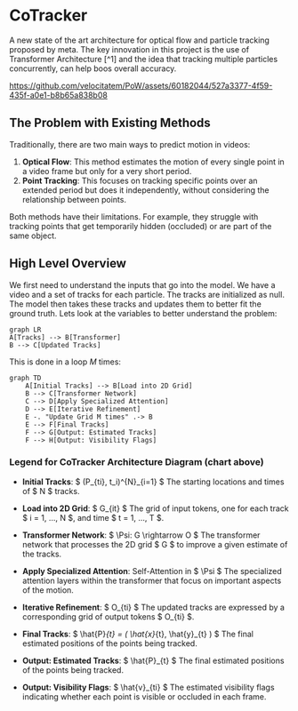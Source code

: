 # CoTracker

A new state of the art architecture for optical flow and particle tracking proposed by meta. The key innovation in this project is the use of Transformer Architecture [^1] and the idea that tracking multiple particles concurrently, can help boos overall accuracy.

https://github.com/velocitatem/PoW/assets/60182044/527a3377-4f59-435f-a0e1-b8b65a838b08


## The Problem with Existing Methods

Traditionally, there are two main ways to predict motion in videos:

1. **Optical Flow**: This method estimates the motion of every single point in a video frame but only for a very short period.
2. **Point Tracking**: This focuses on tracking specific points over an extended period but does it independently, without considering the relationship between points.

Both methods have their limitations. For example, they struggle with tracking points that get temporarily hidden (occluded) or are part of the same object.

## High Level Overview
We first need to understand the inputs that go into the model. We have a video and a set of tracks for each particle. The tracks are initialized as null. The model then takes these tracks and updates them to better fit the ground truth. Lets look at the variables to better understand the problem:


```mermaid
graph LR
A[Tracks] --> B[Transformer]
B --> C[Updated Tracks]
```

This is done in a loop $M$ times:

```mermaid
graph TD
    A[Initial Tracks] --> B[Load into 2D Grid]
    B --> C[Transformer Network]
    C --> D[Apply Specialized Attention]
    D --> E[Iterative Refinement]
    E -. "Update Grid M times" .-> B
    E --> F[Final Tracks]
    F --> G[Output: Estimated Tracks]
    F --> H[Output: Visibility Flags]
```


### Legend for CoTracker Architecture Diagram (chart above)

- **Initial Tracks**: $ (P_{ti}, t_i)^{N}_{i=1} $
  The starting locations and times of $ N $ tracks.

- **Load into 2D Grid**: $ G_{it} $
  The grid of input tokens, one for each track $ i = 1, ..., N $, and time $ t = 1, ..., T $.

- **Transformer Network**: $ \Psi: G \rightarrow O $
  The transformer network that processes the 2D grid $ G $ to improve a given estimate of the tracks.

- **Apply Specialized Attention**: Self-Attention in $ \Psi $
  The specialized attention layers within the transformer that focus on important aspects of the motion.

- **Iterative Refinement**: $ O_{ti} $
  The updated tracks are expressed by a corresponding grid of output tokens $ O_{ti} $.

- **Final Tracks**: $ \hat{P}_{t} = ( \hat{x}_{t}, \hat{y}_{t} ) $
  The final estimated positions of the points being tracked.

- **Output: Estimated Tracks**: $ \hat{P}_{t} $
  The final estimated positions of the points being tracked.

- **Output: Visibility Flags**: $ \hat{v}_{ti} $
  The estimated visibility flags indicating whether each point is visible or occluded in each frame.
